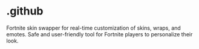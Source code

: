 # .github
Fortnite skin swapper for real-time customization of skins, wraps, and emotes. Safe and user-friendly tool for Fortnite players to personalize their look.
